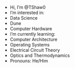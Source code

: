 - Hi, I’m @TShaw0
- I’m interested in:
-   Data Science
-   Dune
-   Computer Hardware
- I’m currently learning:
-   Computer Architecture
-   Operating Systems
-   Electrical Circuit Theory
-   Optics and Thermodynamics
- Pronouns: He/Him

<!---
TShaw0/TShaw0 is a ✨ special ✨ repository because its `README.md` (this file) appears on your GitHub profile.
You can click the Preview link to take a look at your changes.
--->
